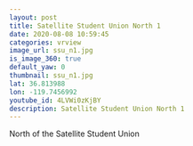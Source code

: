 ```yaml
---
layout: post
title: Satellite Student Union North 1
date: 2020-08-08 10:59:45
categories: vrview
image_url: ssu_n1.jpg
is_image_360: true
default_yaw: 0
thumbnail: ssu_n1.jpg
lat: 36.813988
lon: -119.7456992
youtube_id: 4LVWi0zKjBY
description: Satellite Student Union North 1
---
```

North of the Satellite Student Union
